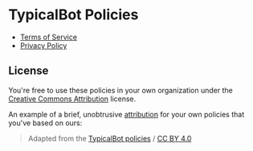 # TypicalBot Policies

* [Terms of Service](policies/terms.md)
* [Privacy Policy](policies/privacy.md)

## License

You're free to use these policies in your own organization under the [Creative Commons Attribution](https://creativecommons.org/licenses/by/4.0/) license.

An example of a brief, unobtrusive [attribution](https://wiki.creativecommons.org/wiki/Best_practices_for_attribution) for your own policies that you've based on ours:
> Adapted from the [TypicalBot policies](https://github.com/typicalbot/policies) / [CC BY 4.0](https://creativecommons.org/licenses/by/4.0/)